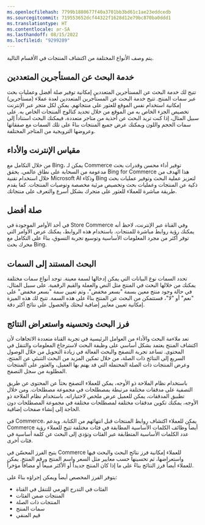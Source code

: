 ```yaml
---
ms.openlocfilehash: 7799b1880677f40a3701bb3bd61c1ae23eddcedb
ms.sourcegitcommit: 719553652dcf44322f1628d12e79bc870ba0ddd1
ms.translationtype: HT
ms.contentlocale: ar-SA
ms.lasthandoff: 08/15/2022
ms.locfileid: "9299289"
---
```

يتم وصف الأنواع المختلفة من اكتشاف المنتجات في الأقسام التالية.

## <a name="multi-tenant-search-service"></a>خدمة البحث عن المستأجرين المتعددين
تتيح لك خدمة البحث عن المستأجرين المتعددين إمكانية توفير صلة أفضل وعمليات بحث عبر سمات المنتج. تتيح خدمة البحث عن المستأجرين المتعددين لعدة عملاء (مستأجرين) إمكانية استخدام نفس الموقع للعثور على منتجاتهم. يمكن لكل متجر عبر الإنترنت تخصيص الجزء الخاص به من الموقع من خلال تحديد كتالوج المنتجات الخاص به. على سبيل المثال، إذا كنت تريد البحث عن أحذية من متاجر متعددة، فيمكنك البحث استناداً إلى سمات الحجم واللون ويمكنك عرض جميع المنتجات بناءً على تلك السمات مع صفقاتها وعروضها الترويجية من المتاجر المختلفة.

## <a name="internet-scale-and-performance"></a>مقياس الإنترنت والأداء
من خلال التكامل مع Bing، يمكن لـ Commerce توفير أداء محسن وقدرات بحث مدعومة من السحابة على نطاق عالمي. يحقق Bing for Commerce هذا الهدف من خلال استخدام تقنية Microsoft AI وذكاء Bing لتعزيز عملية البحث وتوفير عمليات بحث ذكية عن المنتجات وعمليات بحث وتخصيص مرئية مخصصة وتوصيات المنتجات. كما يقدم طريقة مباشرة للعملاء للعثور على متجرك بشكل أسرع والتعرف على منتجاتك. 

## <a name="better-relevance"></a>صلة أفضل
في أحد الأوامر الموجودة في Store Commerce وفي القناة عبر الإنترنت، لاحظ أنه يمكنك رؤية روابط مباشرة للمنتجات. باستخدام هذه الروابط، يمكنك عرض الأوامر التي توفر أكثر من مجرد المعلومات الأساسية وتوسيع تجربة التسوق، بناءً على التكامل مع محرك بحث Bing. 

## <a name="attribute-based-search"></a>البحث المستند إلى السمات
تحدد السمات نوع البيانات التي يمكن إدخالها لسمة معينة. توجد أنواع سمات مختلفة يمكنك من خلالها البحث في المنتج مثل النص والعملة والقيم الرقمية. على سبيل المثال، في حالة وجود منتج معين بسمة "بسعر مخفض"، وتم تعيين سمة "بسعر مخفض" على "نعم" أو "لا"، فستتمكن من البحث عن المنتج بناءً على هذه السمة. تتيح لك هذه الميزة إمكانية تعيين معايير إضافية لبحثك والحصول على نتائج أكثر دقة. 

## <a name="sort-and-refine-search-and-browse-results"></a>فرز البحث وتحسينه واستعراض النتائج
تعد ملاءمة البحث والأداء من العوامل الرئيسية في تجربة القناة متعددة الاتجاهات لأن اكتشاف المنتج يعتمد بشكل أساسي على وظيفة البحث لاسترجاع المعلومات والتنقل في المحتوى. تساعد تجربة التصفح والبحث الفعالة في زيادة التحويل من خلال الوصول السريع إلى النتائج ذات الصلة، من خلال تمكين المزيد من البحث التنبئي‬ عن المنتج، وعرض المنتجات ذات الصلة المحتملة التي قد يهتم بها العميل، والعثور على المنتجات المطلوبة من سجل التصفح.

باستخدام نظام الملاحة ذو الأوجه، يمكن للعملاء التصفح بحثاً عن المحتوى عن طريق التصفية على مدققات مختلفة مرتبطة بمصطلحات في مجموعة مصطلحات. ومن خلال تطبيق المدققات، يمكن للعميل عرض ملخص لاختياراته. باستخدام نظام الملاحة ذو الأوجه، يمكنك تكوين مدققات مختلفة لمصطلحات مختلفة في مجموعة المصطلحات دون الحاجة إلى إنشاء صفحات إضافية.

في Commerce، يمكن للعملاء اكتشاف روابط المنتجات قبل انتهائهم من الكتابة. ويدعم Commerce أيضاً وظائف الكلمات الأساسية المطابقة في فئات مختلفة تتيح للعملاء رؤية عدد الكلمات الأساسية المتطابقة عبر الفئات وتؤدي إلى البحث عن كلمة أساسية في فئات أخرى.

يتيح الفرز المحسّن في Commerce للعملاء إمكانية فرز نتائج البحث والبحث فيها واستعراضها، ثم تحسينها حسب معايير مثل السعر واسم المنتج ورقم المنتج. يمكن للعملاء أيضاً فرز النتائج بناءً على ما إذا كان المنتج جديداً أو الأكثر مبيعاً أو مضافاً مؤخراً.

يتوفر الفرز المخصص أيضاً ويمكن إجراؤه بناءً على:

- الفئات في التدرج الهرمي للتنقل في القناة
- المنتجات ضمن الفئات
- المنتجات ذات الصلة
- سمات المنتج
- قيم المنقي


